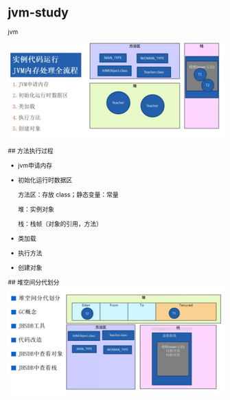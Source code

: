 # jvm-study
jvm

![](https://github.com/YuTianShi/jvm-study/raw/master/pic/image1.png)

## 方法执行过程

- jvm申请内存
  
- 初始化运行时数据区
  
  方法区：存放 class；静态变量：常量
  
  堆：实例对象
  
  栈：栈帧（对象的引用，方法）
  
- 类加载
  
- 执行方法
  
- 创建对象
  

## 堆空间分代划分
![](https://github.com/YuTianShi/jvm-study/raw/master/pic/image.png)
